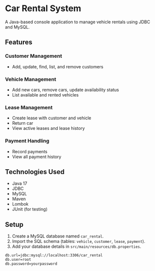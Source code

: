 # Car Rental System

A Java-based console application to manage vehicle rentals using JDBC and MySQL.

## Features

### Customer Management
- Add, update, find, list, and remove customers

### Vehicle Management
- Add new cars, remove cars, update availability status
- List available and rented vehicles

### Lease Management
- Create lease with customer and vehicle
- Return car
- View active leases and lease history

### Payment Handling
- Record payments
- View all payment history

## Technologies Used
- Java 17
- JDBC
- MySQL
- Maven
- Lombok
- JUnit (for testing)

## Setup

1. Create a MySQL database named `car_rental`.
2. Import the SQL schema (tables: `vehicle`, `customer`, `lease`, `payment`).
3. Add your database details in `src/main/resources/db.properties`.

```properties
db.url=jdbc:mysql://localhost:3306/car_rental
db.user=root
db.password=yourpassword

